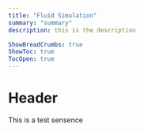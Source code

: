 ```yaml
---
title: "Fluid Simulation"
summary: "summary"
description: this is the description

ShowBreadCrumbs: true
ShowToc: true
TocOpen: true
---
```


# Header

This is a test sensence